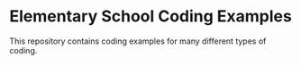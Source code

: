 # Elementary School Coding Examples
This repository contains coding examples for many different types of coding.


